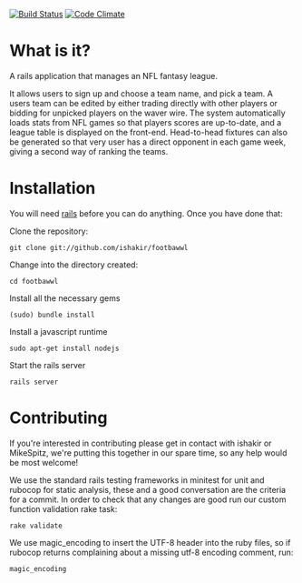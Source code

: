 [![Build Status](https://travis-ci.org/ishakir/footbawwl.svg)](https://travis-ci.org/ishakir/footbawwl)
[![Code Climate](https://codeclimate.com/github/ishakir/footbawwl.png)](https://codeclimate.com/github/ishakir/footbawwl)

What is it?
===========
 
A rails application that manages an NFL fantasy league.

It allows users to sign up and choose a team name, and pick a team. A users team can be edited by either trading directly with other players or bidding for unpicked players on the waver wire. The system automatically loads stats from NFL games so that players scores are up-to-date, and a league table is displayed on the front-end. Head-to-head fixtures can also be generated so that very user has a direct opponent in each game week, giving a second way of ranking the teams.

Installation
============

You will need [rails](http://rubyonrails.org/download) before you can do anything. Once you have done that:

Clone the repository:

    git clone git://github.com/ishakir/footbawwl

Change into the directory created:

    cd footbawwl

Install all the necessary gems

    (sudo) bundle install
    
Install a javascript runtime

    sudo apt-get install nodejs

Start the rails server

    rails server

Contributing
============

If you're interested in contributing please get in contact with ishakir or MikeSpitz, we're putting this together in our spare time, so any help would be most welcome!

We use the standard rails testing frameworks in minitest for unit and rubocop for static analysis, these and a good conversation are the criteria for a commit. In order to check that any changes are good run our custom function validation rake task:

    rake validate

We use magic_encoding to insert the UTF-8 header into the ruby files, so if rubocop returns complaining about a missing utf-8 encoding comment, run:

    magic_encoding
    
<Stafford4President>
